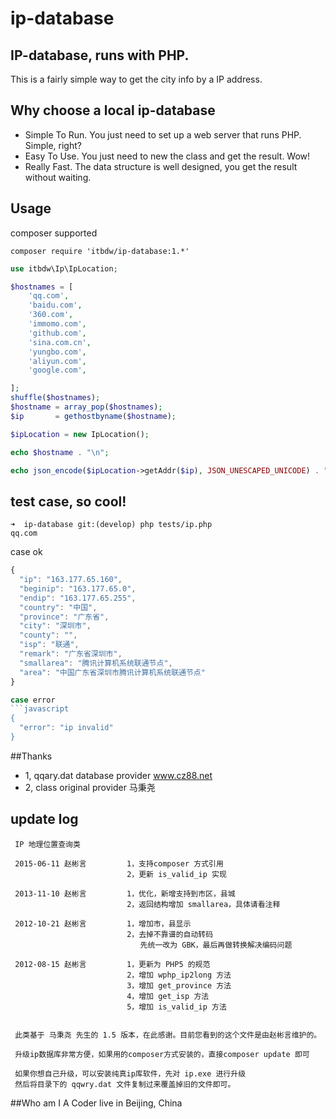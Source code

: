 # ip-database

## IP-database, runs with PHP.
This is a fairly simple way to get the city info by a IP address.

## Why choose a local ip-database
+ Simple To Run. You just need to set up a web server that runs PHP. Simple, right?
+ Easy To Use. You just need to new the class and get the result. Wow!
+ Really Fast. The data structure is well designed, you get the result without waiting.

## Usage
composer supported
```
composer require 'itbdw/ip-database:1.*'

```

```php
use itbdw\Ip\IpLocation;

$hostnames = [
    'qq.com',
    'baidu.com',
    '360.com',
    'immomo.com',
    'github.com',
    'sina.com.cn',
    'yungbo.com',
    'aliyun.com',
    'google.com',

];
shuffle($hostnames);
$hostname = array_pop($hostnames);
$ip       = gethostbyname($hostname);

$ipLocation = new IpLocation();

echo $hostname . "\n";

echo json_encode($ipLocation->getAddr($ip), JSON_UNESCAPED_UNICODE) . "\n";
```


## test case, so cool!

```
➜  ip-database git:(develop) php tests/ip.php
qq.com
```
case ok
```javascript
{
  "ip": "163.177.65.160",
  "beginip": "163.177.65.0",
  "endip": "163.177.65.255",
  "country": "中国",
  "province": "广东省",
  "city": "深圳市",
  "county": "",
  "isp": "联通",
  "remark": "广东省深圳市",
  "smallarea": "腾讯计算机系统联通节点",
  "area": "中国广东省深圳市腾讯计算机系统联通节点"
}

case error
```javascript
{
  "error": "ip invalid"
}
```

##Thanks
+ 1, qqary.dat database provider www.cz88.net
+ 2, class original provider 马秉尧


## update log
```
 IP 地理位置查询类

 2015-06-11 赵彬言         1，支持composer 方式引用
                          2，更新 is_valid_ip 实现

 2013-11-10 赵彬言         1，优化，新增支持到市区，县城
                          2，返回结构增加 smallarea，具体请看注释

 2012-10-21 赵彬言         1，增加市，县显示
                          2，去掉不靠谱的自动转码
                             先统一改为 GBK，最后再做转换解决编码问题

 2012-08-15 赵彬言         1，更新为 PHP5 的规范
                          2，增加 wphp_ip2long 方法
                          3，增加 get_province 方法
                          4，增加 get_isp 方法
                          5，增加 is_valid_ip 方法


 此类基于 马秉尧 先生的 1.5 版本，在此感谢。目前您看到的这个文件是由赵彬言维护的。

 升级ip数据库非常方便，如果用的composer方式安装的，直接composer update 即可

 如果你想自己升级，可以安装纯真ip库软件，先对 ip.exe 进行升级
 然后将目录下的 qqwry.dat 文件复制过来覆盖掉旧的文件即可。
```
##Who am I
A Coder live in Beijing, China
